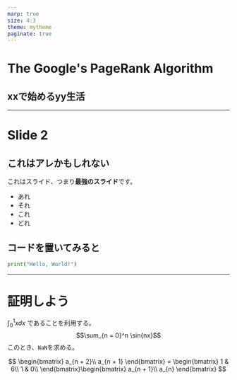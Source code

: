 ```yaml
---
marp: true
size: 4:3
theme: mytheme
paginate: true
---
```


<!--
_class: top
-->

# The Google's PageRank Algorithm
## xxで始めるyy生活

---

# Slide 2

## これはアレかもしれない

これはスライド、つまり**最強のスライド**です。
- あれ
- それ
- これ
- どれ

## コードを置いてみると

```python
print("Hello, World!")
```

---

# 証明しよう

$\displaystyle \int_0^1 x d x$ であることを利用する。
$$\sum_{n = 0}^n \sin{nx}$$
このとき、`NaN`を求める。

$$
\begin{bmatrix}
    a_{n + 2}\\
    a_{n + 1}
\end{bmatrix} = \begin{bmatrix}
    1 & 6\\
    1 & 0\\
\end{bmatrix}\begin{bmatrix}
    a_{n + 1}\\
    a_{n}
\end{bmatrix}
$$